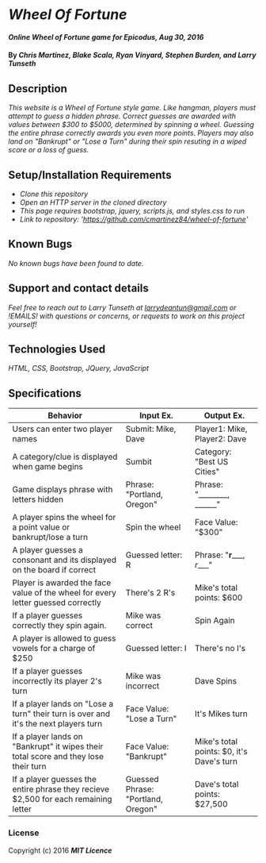 # _Wheel Of Fortune_

#### _Online Wheel of Fortune game for Epicodus, Aug 30, 2016_

#### By _**Chris Martinez, Blake Scala, Ryan Vinyard, Stephen Burden, and Larry Tunseth**_

## Description

_This website is a Wheel of Fortune style game. Like hangman, players must attempt to guess a hidden phrase. Correct guesses are awarded with values between $300 to $5000, determined by spinning a wheel. Guessing the entire phrase correctly awards you even more points. Players may also land on "Bankrupt" or "Lose a Turn" during their spin resuting in a wiped score or a loss of guess._

## Setup/Installation Requirements

* _Clone this repository_
* _Open an HTTP server in the cloned directory_
* _This page requires bootstrap, jquery, scripts.js, and styles.css to run_
* _Link to repository: 'https://github.com/cmartinez84/wheel-of-fortune'_


## Known Bugs

_No known bugs have been found to date._

## Support and contact details

_Feel free to reach out to Larry Tunseth at larrydeantun@gmail.com or !EMAILS! with questions or concerns, or requests to work on this project yourself!_

## Technologies Used

_HTML, CSS, Bootstrap, JQuery, JavaScript_

## Specifications

| Behavior | Input Ex. | Output Ex. |
| --- | --- | --- |
| Users can enter two player names |  Submit: Mike, Dave |  Player1: Mike, Player2: Dave |
| A category/clue is displayed when game begins | Sumbit |  Category: "Best US Cities" |
| Game displays phrase with letters hidden  | Phrase: "Portland, Oregon" |  Phrase: "________, ______" |
| A player spins the wheel for a point value or bankrupt/lose a turn  | Spin the wheel  | Face Value: "$300"  |
| A player guesses a consonant and its displayed on the board if correct | Guessed letter: R  | Phrase: "__r_____, _r____" |
| Player is awarded the face value of the wheel for every letter guessed correctly | There's 2 R's | Mike's total points: $600 |
| If a player guesses correctly they spin again. |  Mike was correct | Spin Again  |
| A player is allowed to guess vowels for a charge of $250 | Guessed letter: I | There's no I's  | Mike's total points: $350 |
| If a player guesses incorrectly its player 2's turn | Mike was incorrect | Dave Spins |
| If a player lands on "Lose a turn" their turn is over and it's the next players turn | Face Value: "Lose a Turn" | It's Mikes turn |
| If a player lands on "Bankrupt" it wipes their total score and they lose their turn | Face Value: "Bankrupt" | Mike's total points: $0, it's Dave's turn|
| If a player guesses the entire phrase they recieve $2,500 for each remaining letter | Guessed Phrase: "Portland, Oregon" | Dave's total points: $27,500 |
### License


Copyright (c) 2016 **_MIT Licence_**
